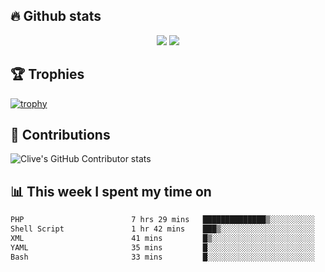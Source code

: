 ## &#128293; Github stats

<!-- GitHub Readme Streak Stats - https://github.com/DenverCoder1/github-readme-streak-stats -->
<p align="center">

<picture>
  <source 
    srcset="https://github-readme-stats.vercel.app/api?username=clivewalkden&count_private=true&show_icons=true&theme=darcula"
    media="(prefers-color-scheme: dark)"
  />
  <source
    srcset="https://github-readme-stats.vercel.app/api?username=clivewalkden&count_private=true&show_icons=true&theme=calm"
    media="(prefers-color-scheme: light), (prefers-color-scheme: no-preference)"
  />
  <img src="https://github-readme-stats.vercel.app/api?username=clivewalkden&count_private=true&show_icons=true&theme=darcula" />
</picture>

<a href="https://git.io/streak-stats" target="_blank">
  <img src="http://github-readme-streak-stats.herokuapp.com?user=clivewalkden&theme=darcula&date_format=j%20M%5B%20Y%5D" />
</a>

</p>

## &#127942; Trophies
[![trophy](https://github-profile-trophy.vercel.app/?username=clivewalkden&theme=onedark)](https://github.com/clivewalkden/github-profile-trophy)

## &#129309; Contributions
![Clive's GitHub Contributor stats](https://github-contributor-stats.vercel.app/api?username=clivewalkden)

## &#128202; This week I spent my time on
<!--START_SECTION:waka-->

```txt
PHP                        7 hrs 29 mins   ██████████████▒░░░░░░░░░░   57.16 %
Shell Script               1 hr 42 mins    ███▒░░░░░░░░░░░░░░░░░░░░░   13.06 %
XML                        41 mins         █▒░░░░░░░░░░░░░░░░░░░░░░░   05.32 %
YAML                       35 mins         █░░░░░░░░░░░░░░░░░░░░░░░░   04.52 %
Bash                       33 mins         █░░░░░░░░░░░░░░░░░░░░░░░░   04.23 %
```

<!--END_SECTION:waka-->
